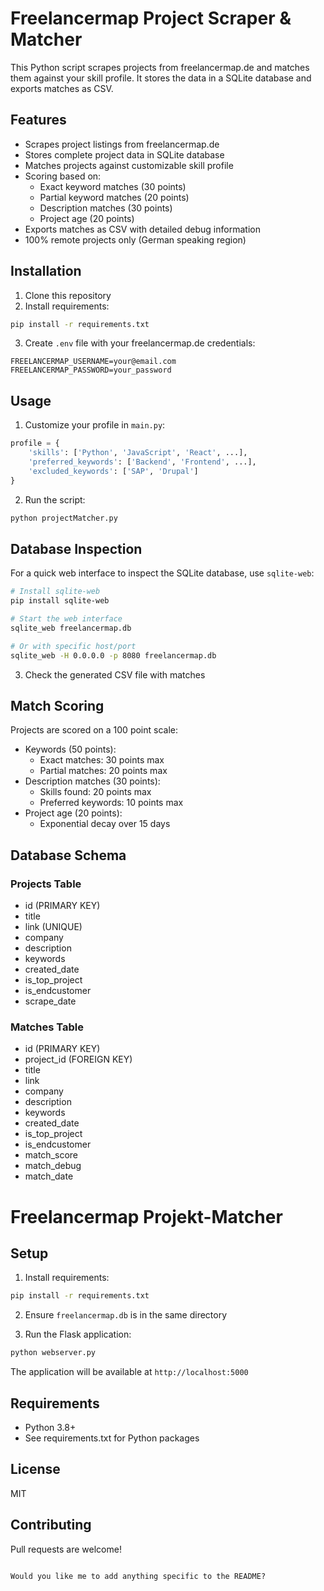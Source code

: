 # Freelancermap Project Scraper & Matcher

This Python script scrapes projects from freelancermap.de and matches them against your skill profile. It stores the data in a SQLite database and exports matches as CSV.

## Features

- Scrapes project listings from freelancermap.de 
- Stores complete project data in SQLite database
- Matches projects against customizable skill profile
- Scoring based on:
  - Exact keyword matches (30 points)
  - Partial keyword matches (20 points) 
  - Description matches (30 points)
  - Project age (20 points)
- Exports matches as CSV with detailed debug information
- 100% remote projects only (German speaking region)

## Installation

1. Clone this repository
2. Install requirements:
```bash
pip install -r requirements.txt
```

3. Create `.env` file with your freelancermap.de credentials:
```env
FREELANCERMAP_USERNAME=your@email.com
FREELANCERMAP_PASSWORD=your_password
```

## Usage

1. Customize your profile in `main.py`:
```python
profile = {
    'skills': ['Python', 'JavaScript', 'React', ...],
    'preferred_keywords': ['Backend', 'Frontend', ...],
    'excluded_keywords': ['SAP', 'Drupal']
}
```

2. Run the script:
```bash
python projectMatcher.py
```

## Database Inspection

For a quick web interface to inspect the SQLite database, use `sqlite-web`:

```bash
# Install sqlite-web
pip install sqlite-web

# Start the web interface
sqlite_web freelancermap.db

# Or with specific host/port
sqlite_web -H 0.0.0.0 -p 8080 freelancermap.db
```



3. Check the generated CSV file with matches

## Match Scoring

Projects are scored on a 100 point scale:
- Keywords (50 points):
  - Exact matches: 30 points max
  - Partial matches: 20 points max
- Description matches (30 points):
  - Skills found: 20 points max
  - Preferred keywords: 10 points max
- Project age (20 points):
  - Exponential decay over 15 days

## Database Schema

### Projects Table
- id (PRIMARY KEY)
- title
- link (UNIQUE)
- company 
- description
- keywords
- created_date
- is_top_project
- is_endcustomer
- scrape_date

### Matches Table
- id (PRIMARY KEY)
- project_id (FOREIGN KEY)
- title
- link
- company
- description
- keywords
- created_date
- is_top_project
- is_endcustomer
- match_score
- match_debug
- match_date


# Freelancermap Projekt-Matcher

## Setup

1. Install requirements:
```bash
pip install -r requirements.txt
```

2. Ensure `freelancermap.db` is in the same directory

3. Run the Flask application:
```bash
python webserver.py
```

The application will be available at `http://localhost:5000`


## Requirements

- Python 3.8+
- See requirements.txt for Python packages

## License

MIT

## Contributing

Pull requests are welcome!
```

Would you like me to add anything specific to the README?